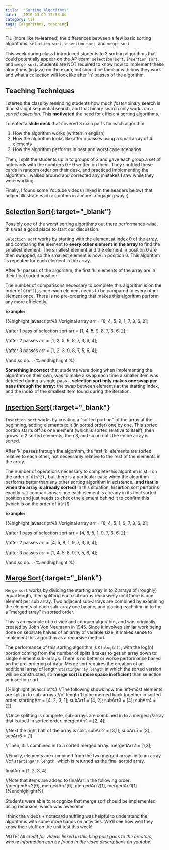 ```yaml
---
title:  "Sorting Algorithms"
date:   2016-03-09 17:33:00
category: til
tags: [algorithms, teaching]
---
```


TIL (more like re-learned) the differences between a few basic sorting algorithms: `selection sort`, `insertion sort`, and `merge sort`

This week during class I introduced students to 3 sorting algorithms that could potentially appear on the AP exam: `selection sort`, `insertion sort`, and `merge sort`. Students are NOT required to know how to implement these algorithms (in java) on the exam, but should be familiar with how they work and what a collection will look like after 'n' passes of the algorithm.

## Teaching Techniques

I started the class by reminding students how much *faster* binary search is than straight sequential search, and that binary search only works on a *sorted collection*. This **motivated** the need for efficient sorting algorithms.

I created a **slide deck** that covered 3 main parts for each algorithm:

  1. How the algorithm works (written in english)
  2. How the algorithm looks like after n passes using a small array of 4 elements
  3. How the algorithm performs in best and worst case scenarios

Then, I split the students up in to groups of 3 and gave each group a set of notecards with the numbers 0 - 9 written on them. They shuffled these cards in random order on their desk, and practiced implementing the algorithm. I walked around and corrected any mistakes I saw while they were working.

Finally, I found some Youtube videos (linked in the headers below) that helped illustrate each algorithm in a more...engaging way :)

## [Selection Sort][Selection]{:target="_blank"}

Possibly one of the worst sorting algorithms out there performance-wise, this was a good place to start our discussion.

`Selection sort` works by starting with the element at index 0 of the array, and comparing the element to **every other element in the array** to find the smallest element. The smallest element and the element in position 0 are then swapped, so the smallest element is now in position 0. This algorithm is repeated for each element in the array.

After 'k' passes of the algorithm, the first 'k' elements of the array are in their final sorted position.

The number of comparisons necessary to complete this algorithm is on the order of `O(n^2)`, since each element needs to be compared to every other element once. There is no pre-ordering that makes this algorithm perform any more efficiently.

__Example:__

{%highlight javascript%}
  //original array
  arr = [8, 4, 5, 9, 1, 7, 3, 6, 2];

  //after 1 pass of selection sort
  arr = [1, 4, 5, 9, 8, 7, 3, 6, 2];

  //after 2 passes
  arr = [1, 2, 5, 9, 8, 7, 3, 6, 4];

  //after 3 passes
  arr = [1, 2, 3, 9, 8, 7, 5, 6, 4];

  //and so on...
{% endhighlight %}


**Something incorrect** that students were doing when implementing the algorithm on their own, was to make a swap each time a smaller item was detected during a single pass... **selection sort only makes one swap per pass through the array:** the swap between elements at the starting index, and the index of the smallest item found during the iteration.

## [Insertion Sort][Insertion]{:target="_blank"}

`Insertion sort` works by creating a "sorted portion" of the array at the beginning,  adding elements to it (in sorted order) one by one. This sorted portion starts off as one element (which is sorted relative to itself), then grows to 2 sorted elements, then 3, and so on until the entire array is sorted.

After 'k' passes through the algorithm, the first 'k' elements are sorted relative to each other, not necessarily relative to the rest of the elements in the array.

The number of operations necessary to complete this algorithm is still on the order of `O(n^2),` but there is a particular case when the algorithm performs better than any other sorting algorithm in existence...**and that is when the array is already sorted!** In this situation, Insertion sort performs exactly `n-1` comparisons, since each element is already in its final sorted position and just needs to check the element behind it to confirm this (which is on the order of `O(n)`!)

__Example:__

{%highlight javascript%}
  //original array
  arr = [8, 4, 5, 1, 9, 7, 3, 6, 2];

  //after 1 pass of selection sort
  arr = [4, 8, 5, 1, 9, 7, 3, 6, 2];

  //after 2 passes
  arr = [4, 5, 8, 1, 9, 7, 3, 6, 4];

  //after 3 passes
  arr = [1, 4, 5, 8, 9, 7, 5, 6, 4];

  //and so on...
{% endhighlight %}

## [Merge Sort][Merge]{:target="_blank"}

`Merge sort` works by dividing the starting array in to 2 arrays of (roughly) equal length, then splitting each sub-array recursively until there is one element per sub array. Two adjacent sub-arrays are combined by examining the elements of each sub-array one by one, and placing each item in to the a "merged array" in sorted order.

This is an example of a divide and conquer algorithm, and was originally created by John Von Neumann in 1945. Since it involves similar work being done on separate halves of an array of variable size, it makes sense to implement this algorithm as a recursive method.

The performance of this sorting algorithm is `O(nlog(n))`, with the log(n) portion coming from the number of splits it takes to get an array down to single element sub-arrays. There is no better or worse performance based on the pre-ordering of data. Merge sort requires the creation of an additional array of length `startingArray.length` in which the sorted version will be constructed, so **merge sort is more space inefficient** than selection or insertion sort.

{%highlight javascript%}
 //The following shows how the left-most elements are split in to sub-arrays
 //of length 1 to be merged back together in sorted order.
 startingArr = [4, 2, 3, 1];
 subArr1 = [4, 2];
 subArr3 = [4]; subArr4 = [2];

 //Once splitting is complete, sub-arrays are combined in to a merged
 //array that is itself in sorted order.
 mergedArr1 = [2, 4];

 //Next the right half of the array is split.
 subArr2 = [3,1];
 subArr5 = [3], subArr6 = [1]

 //Then, it is combined in to a sorted merged array.
 mergedArr2 = [1,3];

 //Finally, elements are combined from the two merged arrays in to an array
 //of `startingArr.length`, which is returned as the final sorted array.

 finalArr = [1, 2, 3, 4]

 //Note that items are added to finalArr in the following order:
 //mergedArr2[0], mergedArr1[0], mergedArr2[1], mergedArr1[1]
{%endhighlight%}

Students were able to recognize that merge sort should be implemented using recursion, which was awesome!

I think the videos + notecard shuffling was helpful to understand the algorithms with some more hands on activities. We'll see how well they know their stuff on the unit test this week!

*NOTE: All credit for videos linked in this blog post goes to the creators, whose information can be found in the video descriptions on youtube.*

[Selection]: https://www.youtube.com/watch?v=LriMvv9qDrk
[Insertion]: https://www.youtube.com/watch?v=ROalU379l3U
[Merge]: https://www.youtube.com/watch?v=XaqR3G_NVoo


